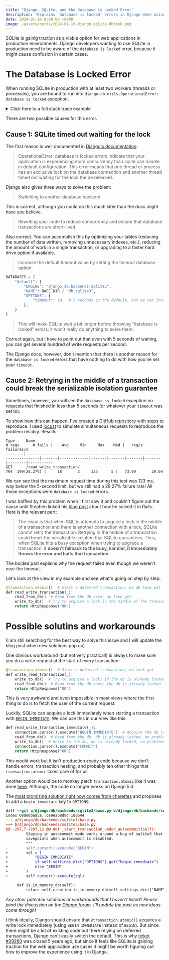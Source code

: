 ```yaml
---
title: "Django, SQLite, and the Database is Locked Error"
description: "Explains `database is locked` errors in Django when using SQLite, and how to solve them."
date: 2024-01-16 0:00:00 +0000
image: /assets/cards/2024-01-16-django-sqlite-dblock.png
---
```


SQLite is gainig traction as a viable option for web applications in production environments. Django developers wanting to use SQLite in production need to be aware of the `database is locked` error, because it might cause confusion in certain cases.

# The Database is Locked Error

When running SQLite in production with at least two workers (threads or processes), you are bound to run into `django.db.utils.OperationalError: database is locked` exception.

<details>
<summary>Click here to a full stack trace example</summary>
<pre><code>
Internal Server Error: /read_write_transaction/
Traceback (most recent call last):
  File "/Users/anze/Coding/djangosqlite/.venv/lib/python3.12/site-packages/django/db/backends/utils.py", line 105, in _execute
    return self.cursor.execute(sql, params)
           ^^^^^^^^^^^^^^^^^^^^^^^^^^^^^^^^
  File "/Users/anze/Coding/djangosqlite/.venv/lib/python3.12/site-packages/django/db/backends/sqlite3/base.py", line 328, in execute
    return super().execute(query, params)
           ^^^^^^^^^^^^^^^^^^^^^^^^^^^^^^
sqlite3.OperationalError: database is locked

The above exception was the direct cause of the following exception:

Traceback (most recent call last):
  File "/Users/anze/Coding/djangosqlite/.venv/lib/python3.12/site-packages/django/core/handlers/exception.py", line 55, in inner
    response = get_response(request)
               ^^^^^^^^^^^^^^^^^^^^^
  File "/Users/anze/Coding/djangosqlite/.venv/lib/python3.12/site-packages/django/core/handlers/base.py", line 197, in _get_response
    response = wrapped_callback(request, *callback_args, **callback_kwargs)
               ^^^^^^^^^^^^^^^^^^^^^^^^^^^^^^^^^^^^^^^^^^^^^^^^^^^^^^^^^^^^
  File "/Users/anze/.pyenv/versions/3.12.0/lib/python3.12/contextlib.py", line 81, in inner
    return func(*args, **kwds)
           ^^^^^^^^^^^^^^^^^^^
  File "/Users/anze/Coding/djangosqlite/djangosqlite/urls.py", line 64, in read_write_transaction
    write_to_db()
  File "/Users/anze/Coding/djangosqlite/djangosqlite/urls.py", line 25, in write_to_db
    A.objects.create()
  File "/Users/anze/Coding/djangosqlite/.venv/lib/python3.12/site-packages/django/db/models/manager.py", line 87, in manager_method
    return getattr(self.get_queryset(), name)(*args, **kwargs)
           ^^^^^^^^^^^^^^^^^^^^^^^^^^^^^^^^^^^^^^^^^^^^^^^^^^^
  File "/Users/anze/Coding/djangosqlite/.venv/lib/python3.12/site-packages/django/db/models/query.py", line 677, in create
    obj.save(force_insert=True, using=self.db)
  File "/Users/anze/Coding/djangosqlite/.venv/lib/python3.12/site-packages/django/db/models/base.py", line 822, in save
    self.save_base(
  File "/Users/anze/Coding/djangosqlite/.venv/lib/python3.12/site-packages/django/db/models/base.py", line 909, in save_base
    updated = self._save_table(
              ^^^^^^^^^^^^^^^^^
  File "/Users/anze/Coding/djangosqlite/.venv/lib/python3.12/site-packages/django/db/models/base.py", line 1067, in _save_table
    results = self._do_insert(
              ^^^^^^^^^^^^^^^^
  File "/Users/anze/Coding/djangosqlite/.venv/lib/python3.12/site-packages/django/db/models/base.py", line 1108, in _do_insert
    return manager._insert(
           ^^^^^^^^^^^^^^^^
  File "/Users/anze/Coding/djangosqlite/.venv/lib/python3.12/site-packages/django/db/models/manager.py", line 87, in manager_method
    return getattr(self.get_queryset(), name)(*args, **kwargs)
           ^^^^^^^^^^^^^^^^^^^^^^^^^^^^^^^^^^^^^^^^^^^^^^^^^^^
  File "/Users/anze/Coding/djangosqlite/.venv/lib/python3.12/site-packages/django/db/models/query.py", line 1845, in _insert
    return query.get_compiler(using=using).execute_sql(returning_fields)
           ^^^^^^^^^^^^^^^^^^^^^^^^^^^^^^^^^^^^^^^^^^^^^^^^^^^^^^^^^^^^^
  File "/Users/anze/Coding/djangosqlite/.venv/lib/python3.12/site-packages/django/db/models/sql/compiler.py", line 1823, in execute_sql
    cursor.execute(sql, params)
  File "/Users/anze/Coding/djangosqlite/.venv/lib/python3.12/site-packages/django/db/backends/utils.py", line 122, in execute
    return super().execute(sql, params)
           ^^^^^^^^^^^^^^^^^^^^^^^^^^^^
  File "/Users/anze/Coding/djangosqlite/.venv/lib/python3.12/site-packages/django/db/backends/utils.py", line 79, in execute
    return self._execute_with_wrappers(
           ^^^^^^^^^^^^^^^^^^^^^^^^^^^^
  File "/Users/anze/Coding/djangosqlite/.venv/lib/python3.12/site-packages/django/db/backends/utils.py", line 92, in _execute_with_wrappers
    return executor(sql, params, many, context)
           ^^^^^^^^^^^^^^^^^^^^^^^^^^^^^^^^^^^^
  File "/Users/anze/Coding/djangosqlite/.venv/lib/python3.12/site-packages/django/db/backends/utils.py", line 100, in _execute
    with self.db.wrap_database_errors:
  File "/Users/anze/Coding/djangosqlite/.venv/lib/python3.12/site-packages/django/db/utils.py", line 91, in __exit__
    raise dj_exc_value.with_traceback(traceback) from exc_value
  File "/Users/anze/Coding/djangosqlite/.venv/lib/python3.12/site-packages/django/db/backends/utils.py", line 105, in _execute
    return self.cursor.execute(sql, params)
           ^^^^^^^^^^^^^^^^^^^^^^^^^^^^^^^^
  File "/Users/anze/Coding/djangosqlite/.venv/lib/python3.12/site-packages/django/db/backends/sqlite3/base.py", line 328, in execute
    return super().execute(query, params)
           ^^^^^^^^^^^^^^^^^^^^^^^^^^^^^^
django.db.utils.OperationalError: database is locked
</code></pre>
</details>

There are two possible causes for this error.

## Cause 1: SQLite timed out waiting for the lock

The first reason is well documented in [Django's documentation](https://docs.djangoproject.com/en/5.0/ref/databases/#database-is-locked-errors):

> OperationalError: database is locked errors indicate that your application is experiencing more concurrency than sqlite can handle in default configuration. This error means that one thread or process has an exclusive lock on the database connection and another thread timed out waiting for the lock the be released.

Django also gives three ways to solve the problem:

> Switching to another database backend.

This is correct, although you could do this much later than the docs might have you believe.

> Rewriting your code to reduce concurrency and ensure that database transactions are short-lived.

Also correct. You can accomplish this by optimizing your tables (reducing the number of data written, removing unnecessary indexes, etc.), reducing the amount of work in a single transaction, or upgrading to a faster hard drive option if available.

> Increase the default timeout value by setting the timeout database option:

```python
DATABASES = {
    "default": {
        "ENGINE": "django.db.backends.sqlite3",
        "NAME": BASE_DIR / "db.sqlite3",
        "OPTIONS": {
            "timeout": 20,  # 5 seconds is the default, but we can increase it to, e.g., 20s
        },
    }
}
```
> This will make SQLite wait a bit longer before throwing “database is locked” errors; it won’t really do anything to solve them.

Correct again, but I have to point out that even with 5 seconds of waiting, you can get several hundred of write requests per second. 

The Django docs, however, don't mention that there is another reason for the `database is locked` errors that have nothing to do with how you've set your `timeout.`

## Cause 2: Retrying in the middle of a transaction could break the serializable isolation guarantee

Sometimes, however, you will see the `database is locked` exception on requests that finished in less than 5 seconds (or whatever your `timeout` was set to).

To show how this can happen, I've created a [GitHub repository](https://github.com/anze3db/django-sqlite-dblock) with steps to reproduce. I used [locust](https://locust.io) to simulate simultaneous requests to reproduce the problem reliably. Results:

```
Type     Name                                                                          # reqs      # fails |    Avg     Min     Max    Med |   req/s  failures/s
--------|----------------------------------------------------------------------------|-------|-------------|-------|-------|-------|-------|--------|-----------
GET      /read_write_transaction/                                                         704  199(28.27%) |     18       2     123      5 |   73.00       20.64
```

We can see that the maximum request time during this test was 123 ms, way below the 5-second limit, but we still had a 28.27% failure rate! All those exceptions were `database is locked` errors.

I was baffled by this problem when I first saw it and couldn't figure out the cause until Stephen linked his [blog post](https://fractaledmind.github.io/2023/12/11/sqlite-on-rails-improving-concurrency/) about how he solved it in Rails. Here is the relevant part:

> The issue is that when SQLite attempts to acquire a lock in the middle of a transaction and there is another connection with a lock, SQLite cannot retry the transaction. Retrying in the middle of a transaction could break the serializable isolation that SQLite guarantees. Thus, when SQLite hits a busy exception when trying to upgrade a transaction, it **doesn’t fallback to the busy_handler, it immediately throws the error and halts that transaction**.

The bolded part explains why the request failed even though we weren't near the timeout.

Let's look at the view in my example and see what's going on step by step:

```python
@transaction.atomic()  # Start a deferred transaction; no db lock yet
def read_write_transaction(_):
    read_from_db()  # Read from the db here; no lock yet
    write_to_db()  # Try to acquire a lock in the middle of the transaction, but if the db is already locked, SQLite cannot retry because that might break the serializable isolation guarantees.
    return HttpResponse("OK")
```

# Possible solutins and workarounds

(I am still searching for the best way to solve this issue and I will update the blog post when new solutions pop up)

One obvious workaround (but not very practical!) is always to make sure you do a write request at the start of every transaction:

```python
@transaction.atomic()  # Start a deferred transaction, no lock yet
def write_read_transaction(_):
    write_to_db()  # Try to acquire a lock; if the db is already locked, SQLite will retry. There were no read queries in this transaction, so there is no way to break serializable isolation guarantees.
    read_from_db()  # Read from the db here; the db is already locked
    return HttpResponse("OK")
```

This is very awkward and even impossible in most views where the first thing to do is to fetch the user of the current request.

Luckily, SQLite can acquire a lock immediately when starting a transaction with [`BEGIN IMMEDIATE`](https://www.sqlite.org/lang_transaction.html#deferred_immediate_and_exclusive_transactions). We can use this in our view like this:

```python
def read_write_transaction_immediate(_):
    connection.cursor().execute("BEGIN IMMEDIATE")  # Acquire the db lock, retry when db is already locked, can still raise, but only if we wait for more than `timeout`.
    read_from_db()  # Read from the db, db is already locked, no problems
    write_to_db()  # Write to the db, db is already locked, no problems
    connection.cursor().execute("COMMIT")
    return HttpResponse("OK")
```

This would work but it isn't production-ready code because we don't handle errors, transaction nesting, and probably ten other things that `transaction.atomic` takes care of for us.

Another option would be to monkey patch `transaction.atomic` like it was done [here](https://code.djangoproject.com/ticket/29280#comment:5). Although, the code no longer works on Django 5.0.

The [most promising solution right now comes from charettes](https://forum.djangoproject.com/t/sqlite-and-database-is-locked-error/26994/2) and proposes to add a `begin_immediate` key to `OPTIONS`:

```diff
diff --git a/django/db/backends/sqlite3/base.py b/django/db/backends/sqlite3/base.py
index 08de0bad5a..ce9eab8d9d 100644
--- a/django/db/backends/sqlite3/base.py
+++ b/django/db/backends/sqlite3/base.py
@@ -297,7 +297,12 @@ def _start_transaction_under_autocommit(self):
         Staying in autocommit mode works around a bug of sqlite3 that breaks
         savepoints when autocommit is disabled.
         """
-        self.cursor().execute("BEGIN")
+        sql = (
+            "BEGIN IMMEDIATE"
+            if self.settings_dict["OPTIONS"].get("begin_immediate")
+            else "BEGIN"
+        )
+        self.cursor().execute(sql)

     def is_in_memory_db(self):
         return self.creation.is_in_memory_db(self.settings_dict["NAME"])
```

*Any other potential solutions or workarounds that I haven't listed? Please joind the discussion on the [Django forum](https://forum.djangoproject.com/t/sqlite-and-database-is-locked-error/26994). I'll update the post as new ideas come through!*

I think ideally, Django should ensure that `@transaction.atomic()` acquires a write lock immediately (using `BEGIN IMMEDIATE` instead of `BEGIN`). But since there might be a lot of existing code out there relying on deferred transactions, Django can't easily switch the default. This is why [ticket #29280](https://code.djangoproject.com/ticket/29280) was closed 5 years ago, but since it feels like SQLite is gaining traction for the web application use cases it might be worth figuring out how to improve the experience using it in Django.
